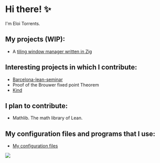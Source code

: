 # Hi there! ✨

I'm Eloi Torrents.

## My projects (WIP):
- A [tiling window manager written in Zig](github.com/Eloitor/ZigWindowManager)

## Interesting projects in which I contribute:

- [Barcelona-lean-seminar](https://github.com/mmasdeu/barcelonaleanseminar)
- Proof of the Brouwer fixed point Theorem 
- [Kind](github.com/moonad/Kind)

## I plan to contribute:

- Mathlib. The math library of Lean.


## My configuration files and programs that I use:

 - [My configuration files](https://github.com/Eloitor/dotfiles)

<!--
- 🔭 I’m currently working on ...
- 🌱 I’m currently learning ...
- 👯 I’m looking to collaborate on ...
- 🤔 I’m looking for help with ...
- 💬 Ask me about ...
- 📫 How to reach me: ...
- ⚡ Fun fact: ...
- ⚡ Fun fact
-->

<p align = "left">
  <a href="https://github.com/VivekThazhathattil">
    <img src = "https://github-readme-stats.vercel.app/api?username=Eloitor&show_icons=true&theme=dark&line_height=27&include_all_commits=true">
  </a>
</p>
